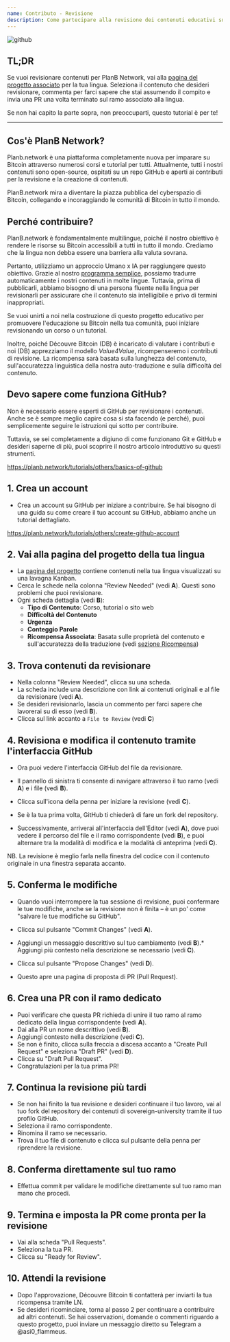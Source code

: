 ```yaml
---
name: Contributo - Revisione
description: Come partecipare alla revisione dei contenuti educativi su PlanB Network?
---
```

![github](assets/cover.webp)

## TL;DR
Se vuoi revisionare contenuti per PlanB Network, vai alla [pagina del progetto associato](https://github.com/PlanB-Network/bitcoin-educational-content/projects?query=is%3Aopen) per la tua lingua. Seleziona il contenuto che desideri revisionare, commenta per farci sapere che stai assumendo il compito e invia una PR una volta terminato sul ramo associato alla lingua.

Se non hai capito la parte sopra, non preoccuparti, questo tutorial è per te!

---

## Cos'è PlanB Network?

Planb.network è una piattaforma completamente nuova per imparare su Bitcoin attraverso numerosi corsi e tutorial per tutti. Attualmente, tutti i nostri contenuti sono open-source, ospitati su un repo GitHub e aperti ai contributi per la revisione e la creazione di contenuti.

PlanB.network mira a diventare la piazza pubblica del cyberspazio di Bitcoin, collegando e incoraggiando le comunità di Bitcoin in tutto il mondo.

## Perché contribuire?

PlanB.network è fondamentalmente multilingue, poiché il nostro obiettivo è rendere le risorse su Bitcoin accessibili a tutti in tutto il mondo. Crediamo che la lingua non debba essere una barriera alla valuta sovrana.

Pertanto, utilizziamo un approccio Umano x IA per raggiungere questo obiettivo. Grazie al nostro [programma semplice](https://github.com/Asi0Flammeus/LLM-Translator), possiamo tradurre automaticamente i nostri contenuti in molte lingue. Tuttavia, prima di pubblicarli, abbiamo bisogno di una persona fluente nella lingua per revisionarli per assicurare che il contenuto sia intelligibile e privo di termini inappropriati.

Se vuoi unirti a noi nella costruzione di questo progetto educativo per promuovere l'educazione su Bitcoin nella tua comunità, puoi iniziare revisionando un corso o un tutorial.

Inoltre, poiché Découvre Bitcoin (DB) è incaricato di valutare i contributi e noi (DB) apprezziamo il modello *Value4Value*, ricompenseremo i contributi di revisione. La ricompensa sarà basata sulla lunghezza del contenuto, sull'accuratezza linguistica della nostra auto-traduzione e sulla difficoltà del contenuto.

## Devo sapere come funziona GitHub?

Non è necessario essere esperti di GitHub per revisionare i contenuti.
Anche se è sempre meglio capire cosa si sta facendo (e perché), puoi semplicemente seguire le istruzioni qui sotto per contribuire.

Tuttavia, se sei completamente a digiuno di come funzionano Git e GitHub e desideri saperne di più, puoi scoprire il nostro articolo introduttivo su questi strumenti.

https://planb.network/tutorials/others/basics-of-github



## 1. Crea un account
* Crea un account su GitHub per iniziare a contribuire. Se hai bisogno di una guida su come creare il tuo account su GitHub, abbiamo anche un tutorial dettagliato.

https://planb.network/tutorials/others/create-github-account


## **2. Vai alla pagina del progetto della tua lingua**
* La [pagina del progetto](https://github.com/PlanB-Network/bitcoin-educational-content/projects?query=is%3Aopen) contiene contenuti nella tua lingua visualizzati su una lavagna Kanban.
* Cerca le schede nella colonna "Review Needed" (vedi **A**). Questi sono problemi che puoi revisionare.
* Ogni scheda dettaglia (vedi **B**):
	- **Tipo di Contenuto**: Corso, tutorial o sito web
	- **Difficoltà del Contenuto**
	- **Urgenza**
	- **Conteggio Parole**
	- **Ricompensa Associata**: Basata sulle proprietà del contenuto e sull'accuratezza della traduzione (vedi [sezione Ricompensa](https://github.com/PlanB-Network/bitcoin-educational-content?tab=readme-ov-file#sat-reward))
## **3. Trova contenuti da revisionare**
* Nella colonna "Review Needed", clicca su una scheda.
* La scheda include una descrizione con link ai contenuti originali e al file da revisionare (vedi **A**).
* Se desideri revisionarlo, lascia un commento per farci sapere che lavorerai su di esso (vedi **B**).
* Clicca sul link accanto a `File to Review` (vedi **C**)

## **4. Revisiona e modifica il contenuto tramite l'interfaccia GitHub**
* Ora puoi vedere l'interfaccia GitHub del file da revisionare.
* Il pannello di sinistra ti consente di navigare attraverso il tuo ramo (vedi **A**) e i file (vedi **B**).
* Clicca sull'icona della penna per iniziare la revisione (vedi **C**).

* Se è la tua prima volta, GitHub ti chiederà di fare un fork del repository.

* Successivamente, arriverai all'interfaccia dell'Editor (vedi **A**), dove puoi vedere il percorso del file e il ramo corrispondente (vedi **B**), e puoi alternare tra la modalità di modifica e la modalità di anteprima (vedi **C**).

NB. La revisione è meglio farla nella finestra del codice con il contenuto originale in una finestra separata accanto.

## **5. Conferma le modifiche**

* Quando vuoi interrompere la tua sessione di revisione, puoi confermare le tue modifiche, anche se la revisione non è finita – è un po' come "salvare le tue modifiche su GitHub".
* Clicca sul pulsante "Commit Changes" (vedi **A**).

* Aggiungi un messaggio descrittivo sul tuo cambiamento (vedi **B**).* Aggiungi più contesto nella descrizione se necessario (vedi **C**).
* Clicca sul pulsante "Propose Changes" (vedi **D**).

* Questo apre una pagina di proposta di PR (Pull Request).

## **6. Crea una PR con il ramo dedicato**
* Puoi verificare che questa PR richieda di unire il tuo ramo al ramo dedicato della lingua corrispondente (vedi **A**).
* Dai alla PR un nome descrittivo (vedi **B**).
* Aggiungi contesto nella descrizione (vedi **C**).
* Se non è finito, clicca sulla freccia a discesa accanto a "Create Pull Request" e seleziona "Draft PR" (vedi **D**).
* Clicca su "Draft Pull Request".
* Congratulazioni per la tua prima PR!

## **7. Continua la revisione più tardi**
* Se non hai finito la tua revisione e desideri continuare il tuo lavoro, vai al tuo fork del repository dei contenuti di sovereign-university tramite il tuo profilo GitHub.
* Seleziona il ramo corrispondente.
* Rinomina il ramo se necessario.
* Trova il tuo file di contenuto e clicca sul pulsante della penna per riprendere la revisione.

## **8. Conferma direttamente sul tuo ramo**
* Effettua commit per validare le modifiche direttamente sul tuo ramo man mano che procedi.

## **9. Termina e imposta la PR come pronta per la revisione**
* Vai alla scheda "Pull Requests".
* Seleziona la tua PR.
* Clicca su "Ready for Review".

## 10. Attendi la revisione
* Dopo l'approvazione, Découvre Bitcoin ti contatterà per inviarti la tua ricompensa tramite LN.
* Se desideri ricominciare, torna al passo 2 per continuare a contribuire ad altri contenuti.
Se hai osservazioni, domande o commenti riguardo a questo progetto, puoi inviare un messaggio diretto su Telegram a @asi0_flammeus.
